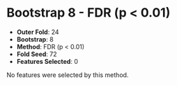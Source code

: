 # Bootstrap 8 - FDR (p < 0.01)

- **Outer Fold**: 24
- **Bootstrap**: 8
- **Method**: FDR (p < 0.01)
- **Fold Seed**: 72
- **Features Selected**: 0

No features were selected by this method.
